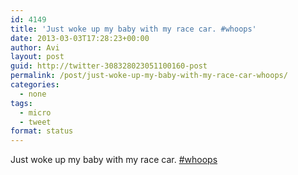 ```yaml
---
id: 4149
title: 'Just woke up my baby with my race car. #whoops'
date: 2013-03-03T17:28:23+00:00
author: Avi
layout: post
guid: http://twitter-308328023051100160-post
permalink: /post/just-woke-up-my-baby-with-my-race-car-whoops/
categories:
  - none
tags:
  - micro
  - tweet
format: status
---
```

Just woke up my baby with my race car. [#whoops](http://twitter.com/search?q=%23whoops)